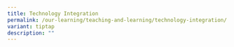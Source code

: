 ```yaml
---
title: Technology Integration
permalink: /our-learning/teaching-and-learning/technology-integration/
variant: tiptap
description: ""
---
```

